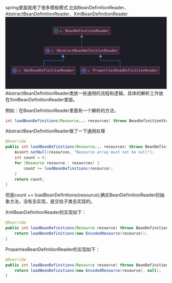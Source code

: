 spring里面就用了很多模板模式
比如BeanDefinitionReader、AbstractBeanDefinitionReader、XmlBeanDefinitionReader
![image](../images/Snipaste_2022-03-16_00-30-42.png)
AbstractBeanDefinitionReader类放一些通用的流程和逻辑，具体的解析工作放在XmlBeanDefinitionReader里面。

例如：在BeanDefinitionReader里面有一个解析的方法，
```java
int loadBeanDefinitions(Resource... resources) throws BeanDefinitionStoreException;
```

AbstractBeanDefinitionReader做了一下通用处理
```java
@Override
public int loadBeanDefinitions(Resource... resources) throws BeanDefinitionStoreException {
    Assert.notNull(resources, "Resource array must not be null");
    int count = 0;
    for (Resource resource : resources) {
        count += loadBeanDefinitions(resource);
    }
    return count;
}
```

但是count += loadBeanDefinitions(resource);确实BeanDefinitionReader的抽象方法，没有去实现，是交给子类去实现的。

XmlBeanDefinitionReader的实现如下：
```java
@Override
public int loadBeanDefinitions(Resource resource) throws BeanDefinitionStoreException {
    return loadBeanDefinitions(new EncodedResource(resource));
}
```

PropertiesBeanDefinitionReader的实现如下：
```java
@Override
public int loadBeanDefinitions(Resource resource) throws BeanDefinitionStoreException {
    return loadBeanDefinitions(new EncodedResource(resource), null);
}
```